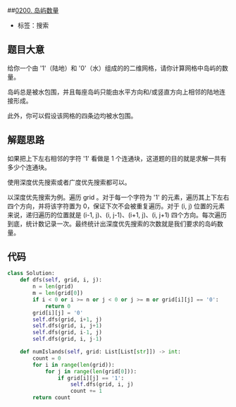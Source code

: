 ##[0200. 岛屿数量](https://leetcode-cn.com/problems/number-of-islands/)

- 标签：搜索

## 题目大意

给你一个由 '1'（陆地）和 '0'（水）组成的的二维网格，请你计算网格中岛屿的数量。

岛屿总是被水包围，并且每座岛屿只能由水平方向和/或竖直方向上相邻的陆地连接形成。

此外，你可以假设该网格的四条边均被水包围。

## 解题思路

如果把上下左右相邻的字符 '1' 看做是 1 个连通块，这道题的目的就是求解一共有多少个连通块。

使用深度优先搜索或者广度优先搜索都可以。

以深度优先搜索为例。遍历 grid 。对于每一个字符为 '1' 的元素，遍历其上下左右四个方向，并将该字符置为 0，保证下次不会被重复遍历。对于 (i, j) 位置的元素来说，递归遍历的位置就是 (i-1, j)、(i, j-1)、(i+1, j)、(i, j+1) 四个方向。每次遍历到底，统计数记录一次。最终统计出深度优先搜索的次数就是我们要求的岛屿数量。

## 代码

```Python
class Solution:
    def dfs(self, grid, i, j):
        n = len(grid)
        m = len(grid[0])
        if i < 0 or i >= n or j < 0 or j >= m or grid[i][j] == '0':
            return 0
        grid[i][j] = '0'
        self.dfs(grid, i+1, j)
        self.dfs(grid, i, j+1)
        self.dfs(grid, i-1, j)
        self.dfs(grid, i, j-1)

    def numIslands(self, grid: List[List[str]]) -> int:
        count = 0
        for i in range(len(grid)):
            for j in range(len(grid[0])):
                if grid[i][j] == '1':
                    self.dfs(grid, i, j)
                    count += 1
        return count
```

